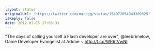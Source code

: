 ```yaml
---
layout: status
originalUrl: 'https://twitter.com/marcgg/status/154972054943309825'
isReply: false
date: 2012-01-05 17:06:31
---
```


"The days of calling yourself a Flash developer are over", @leebrimelow, Game Developer Evangelist at Adobe ~ http://t.co/WR6tVwNI
